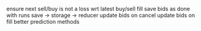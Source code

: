 ensure next sell/buy is not a loss wrt latest buy/sell fill
save bids as done with runs save -> storage -> reducer
update bids on cancel
update bids on fill
better prediction methods
